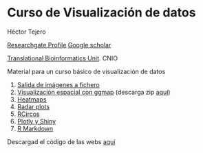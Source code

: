 # Curso de Visualización de datos

Héctor Tejero

[Researchgate Profile](https://www.researchgate.net/profile/Hector_Tejero) 
[Google scholar](https://scholar.google.es/citations?user=LpfQt8wAAAAJ&hl=en)

[Translational Bioinformatics Unit](https://www.cnio.es/ing/grupos/plantillas/presentacion.asp?pag=1464). CNIO 

Material para un curso básico de visualización de datos


1. [Salida de imágenes a fichero](http://rpubs.com/htejero/212362)
2. [Visualización espacial con ggmap](https://dl.dropboxusercontent.com/u/22016271/ggmap.html) (descarga zip [aquí](https://dl.dropboxusercontent.com/u/22016271/ggmap.html.zip))
3. [Heatmaps](http://rpubs.com/htejero/212365)
4. [Radar plots](http://rpubs.com/htejero/212368)
5. [RCircos](http://rpubs.com/htejero/212374)
6. [Plotly y Shiny](http://rpubs.com/htejero/212378) 
7. [R Markdown](http://rpubs.com/htejero/212369)



Descargad el código de las webs [aquí](https://dl.dropboxusercontent.com/u/22016271/script_codigo.R)
